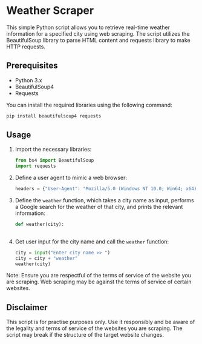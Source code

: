 # Weather Scraper

This simple Python script allows you to retrieve real-time weather information for a specified city using web scraping. The script utilizes the BeautifulSoup library to parse HTML content and requests library to make HTTP requests.

## Prerequisites
- Python 3.x
- BeautifulSoup4
- Requests

You can install the required libraries using the following command:
```bash
pip install beautifulsoup4 requests
```

## Usage
1. Import the necessary libraries:
   ```python
   from bs4 import BeautifulSoup
   import requests
   ```

2. Define a user agent to mimic a web browser:
   ```python
   headers = {"User-Agent": "Mozilla/5.0 (Windows NT 10.0; Win64; x64) AppleWebKit/537.36 (KHTML, like Gecko) Chrome/58.0.3029.110 Safari/537.3"}
   ```

3. Define the `weather` function, which takes a city name as input, performs a Google search for the weather of that city, and prints the relevant information:
   ```python
   def weather(city):
       
   ```

4. Get user input for the city name and call the `weather` function:
   ```python
   city = input("Enter city name >> ")
   city = city + "weather"
   weather(city)
   ```

Note: Ensure you are respectful of the terms of service of the website you are scraping. Web scraping may be against the terms of service of certain websites.

## Disclaimer
This script is for practise purposes only. Use it responsibly and be aware of the legality and terms of service of the websites you are scraping. The script may break if the structure of the target website changes.
